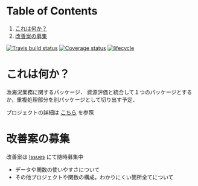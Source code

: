 
# Table of Contents

1.  [これは何か？](#orgbb2f71b)
2.  [改善案の募集](#orga5b5b25)

[![Travis build status](<https://travis-ci.org/smxshxishxad/gyokaikyor.svg?branch=master>)](<https://travis-ci.org/smxshxishxad/gyokaikyor>)
[![Coverage status](https://codecov.io/gh/smxshxishxad/gyokaikyor/branch/master/graph/badge.svg)](https://codecov.io/github/smxshxishxad/gyokaikyor?branch=master)
[![lifecycle](https://img.shields.io/badge/lifecycle-experimental-orange.svg)](https://www.tidyverse.org/lifecycle/#experimental)


<a id="orgbb2f71b"></a>

# これは何か？

漁海況業務に関するパッケージ．
資源評価と統合して１つのパッケージとするか，重複処理部分を別パッケージとして切り出す予定．

プロジェクトの詳細は [こちら](https://github.com/smxshxishxad/gyokaikyor/blob/master/gyokaikyor.org) を参照


<a id="orga5b5b25"></a>

# 改善案の募集

改善案は [Issues](https://github.com/smxshxishxad/gyokaikyor/issues) にて随時募集中

-   データや関数の使いやすさについて
-   その他プロジェクトや関数の構成，わかりにくい箇所全てについて

